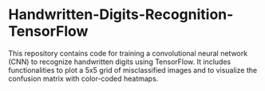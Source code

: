 # Handwritten-Digits-Recognition-TensorFlow
This repository contains code for training a convolutional neural network (CNN) to recognize handwritten digits using TensorFlow. It includes functionalities to plot a 5x5 grid of misclassified images and to visualize the confusion matrix with color-coded heatmaps.
